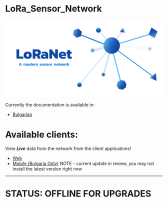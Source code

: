 # LoRa_Sensor_Network

<img src="https://github.com/NikolaTotev/LoRa_Sensor_Network/blob/main/Documentation/Graphics/GooglePlay_Feature_Graphic.png" alt="LoRaNet Feature Graphic"/>


Currently the documentation is available in:
- [Bulgarian](https://github.com/NikolaTotev/LoRa_Sensor_Network/blob/main/Documentation/LoRaNet_Documentation.pdf)
# Available clients:
View ***Live*** data from the network from the client applications!
- [Web](http://nikolatotev-001-site2.ctempurl.com/)
- [Mobile (Bulgaria Only)](https://play.google.com/store/apps/details?id=com.nikolatotev.lora_flutter_client&hl=en&gl=BG) NOTE - current update in review, you may not install the latest version right now

---
# STATUS: OFFLINE FOR UPGRADES
